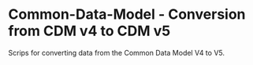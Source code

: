 Common-Data-Model - Conversion from CDM v4 to CDM v5
====================================================

Scrips for converting data from the Common Data Model V4 to V5.

